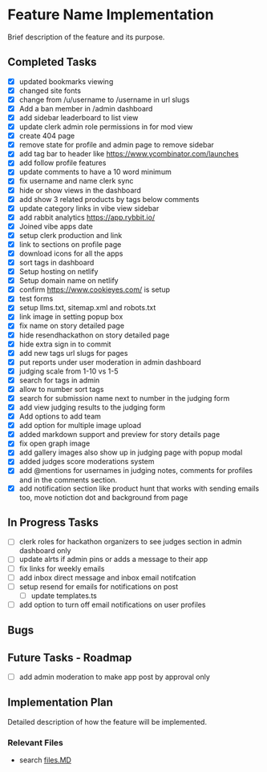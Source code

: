 # Feature Name Implementation

Brief description of the feature and its purpose.

## Completed Tasks

- [x] updated bookmarks viewing
- [x] changed site fonts
- [x] change from /u/username to /username in url slugs
- [x] Add a ban member in /admin dashboard
- [x] add sidebar leaderboard to list view
- [x] update clerk admin role permissions in for mod view
- [x] create 404 page
- [x] remove state for profile and admin page to remove sidebar
- [x] add tag bar to header like https://www.ycombinator.com/launches
- [x] add follow profile features
- [x] update comments to have a 10 word minimum
- [x] fix username and name clerk sync
- [x] hide or show views in the dashboard
- [x] add show 3 related products by tags below comments
- [x] update category links in vibe view sidebar
- [x] add rabbit analytics https://app.rybbit.io/
- [x] Joined vibe apps date
- [x] setup clerk production and link
- [x] link to sections on profile page
- [x] download icons for all the apps
- [x] sort tags in dashboard
- [x] Setup hosting on netlify
- [x] Setup domain name on netlify
- [x] confirm https://www.cookieyes.com/ is setup
- [x] test forms
- [x] setup llms.txt, sitemap.xml and robots.txt
- [x] link image in setting popup box
- [x] fix name on story detailed page
- [x] hide resendhackathon on story detailed page
- [x] hide extra sign in to commit
- [x] add new tags url slugs for pages
- [x] put reports under user moderation in admin dashboard
- [x] judging scale from 1-10 vs 1-5
- [x] search for tags in admin
- [x] allow to number sort tags
- [x] search for submission name next to number in the judging form
- [x] add view judging results to the judging form
- [x] Add options to add team
- [x] add option for multiple image upload
- [x] added markdown support and preview for story details page
- [x] fix open graph image
- [x] add gallery images also show up in judging page with popup modal
- [x] added judges score moderations system
- [x] add @mentions for usernames in judging notes, comments for profiles and in the comments section.
- [x] add notification section like product hunt that works with sending emails too, move notiction dot and background from page

## In Progress Tasks

- [ ] clerk roles for hackathon organizers to see judges section in admin dashboard only
- [ ] update alrts if admin pins or adds a message to their app
- [ ] fix links for weekly emails
- [ ] add inbox direct message and inbox email notifcation
- [ ] setup resend for emails for notifications on post
  - [ ] update templates.ts
- [ ] add option to turn off email notifications on user profiles

## Bugs

## Future Tasks - Roadmap

- [ ] add admin moderation to make app post by approval only

## Implementation Plan

Detailed description of how the feature will be implemented.

### Relevant Files

- search [files.MD](files.MD)
